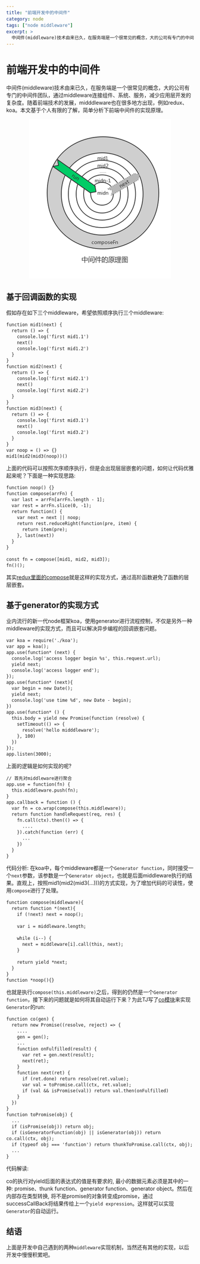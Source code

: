 ```yaml
---
title: "前端开发中的中间件"
category: node
tags: ["node middleware"]
excerpt: >
  中间件(middleware)技术由来已久，在服务端是一个很常见的概念，大的公司有专门的中间件团队，通过middleware连接组件、系统、服务，减少应用层开发的复杂度。随着前端技术的发展，midddleware也在很多地方出现，例如redux、koa。本文基于个人有限的了解，简单分析下前端中间件的实现原理。
---
```


# 前端开发中的中间件

中间件(middleware)技术由来已久，在服务端是一个很常见的概念，大的公司有专门的中间件团队，通过middleware连接组件、系统、服务，减少应用层开发的复杂度。随着前端技术的发展，midddleware也在很多地方出现，例如redux、koa。本文基于个人有限的了解，简单分析下前端中间件的实现原理。

<div style="margin: 0 auto; width: 100%; text-align: center"><img src="../img/middleware/middleware.png" /></div>

## 基于回调函数的实现

假如存在如下三个middleware，希望依照顺序执行三个middleware:

```
function mid1(next) {
  return () => {
    console.log('first mid1.1')
    next()
    console.log('first mid1.2')
  }
}
function mid2(next) {
  return () => {
    console.log('first mid2.1')
    next()
    console.log('first mid2.2')
  }
}
function mid3(next) {
  return () => {
    console.log('first mid3.1')
    next()
    console.log('first mid3.2')
  }
}
var noop = () => {}
mid1(mid2(mid3(noop))()
```
上面的代码可以按照次序顺序执行，但是会出现层层嵌套的问题，如何让代码优雅起来呢？下面是一种实现思路:

```
function noop() {}
function compose(arrFn) {
  var last = arrFn[arrFn.length - 1];
  var rest = arrFn.slice(0, -1);
  return function() {
    var next = next || noop;
    return rest.reduceRight(function(pre, item) {
      return item(pre);
    }, last(next))
  }
}

const fn = compose([mid1, mid2, mid3]);
fn()();
```
其实[redux里面的compose](https://github.com/reactjs/redux/blob/master/src/compose.js)就是这样的实现方式，通过高阶函数避免了函数的层层嵌套。

## 基于generator的实现方式

业内流行的新一代node框架koa，使用generator进行流程控制，不仅是另外一种middleware的实现方式，而且可以解决异步编程的回调嵌套问题。

```
var koa = require('./koa');
var app = koa();
app.use(function* (next) {
  console.log('access logger begin %s', this.request.url);
  yield next;
  console.log('access logger end');
});
app.use(function* (next){
  var begin = new Date();
  yield next;
  console.log('use time %d', new Date - begin);
})
app.use(function* () {
  this.body = yield new Promise(function (resolve) {
    setTimeout(() => {
      resolve('hello midddleware');
    }, 100)
  })
});
app.listen(3000);
```

上面的逻辑是如何实现的呢?

```
// 首先对middleware进行聚合
app.use = function(fn) {
  this.middleware.push(fn);
}
app.callback = function () {
  var fn = co.wrap(compose(this.middleware));
  return function handleRequest(req, res) {
    fn.call(ctx).then(() => {
      ....
    }).catch(function (err) {
      ...
    })
  }
}
```

代码分析: 在koa中，每个middleware都是一个`Generator function`，同时接受一个`next`参数，该参数是一个`Generator object`，也就是后面middleware执行的结果。直观上，按照mid1(mid2(mid3(...)))的方式实现，为了增加代码的可读性，使用`compose`进行了处理。

```
function compose(middleware){
  return function *(next){
    if (!next) next = noop();

    var i = middleware.length;

    while (i--) {
      next = middleware[i].call(this, next);
    }

    return yield *next;
  }
}
function *noop(){}
```

也就是执行`compose(this.middleware)`之后，得到的仍然是一个`Generator function`，接下来的问题就是如何将其自动运行下来？为此TJ写了[co模块](https://github.com/tj/co)来实现`Generator`的run:

```
function co(gen) {
  return new Promise((resolve, reject) => {
    ....
    gen = gen();
    ...
    function onFulfilled(result) {
      var ret = gen.next(result);
      next(ret);
    }
    function next(ret) {
      if (ret.done) return resolve(ret.value);
      var val = toPromise.call(ctx, ret.value);
      if (val && isPromise(val)) return val.then(onFulfilled)
    }
  })
}
function toPromise(obj) {
  ...
  if (isPromise(obj)) return obj;
  if (isGeneratorFunction(obj) || isGenerator(obj)) return co.call(ctx, obj);
  if (typeof obj === 'function') return thunkToPromise.call(ctx, obj);
  ...
}
```

代码解读:

co的执行对yield后面的表达式的值是有要求的, 最小的数据元素必须是其中的一种: promise、thunk function、generator function、generator object。然后在内部存在类型转换, 将不是promise的对象转变成promise，通过successCallBack将结果传给上一个`yield expression`。这样就可以实现`Generator`的自动运行。

## 结语

上面是开发中自己遇到的两种`middleware`实现机制，当然还有其他的实现，以后开发中慢慢积累吧。
